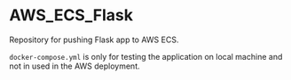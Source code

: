 # AWS_ECS_Flask

Repository for pushing Flask app to AWS ECS.

`docker-compose.yml` is only for testing the application on  local machine and not in used in the AWS deployment.
